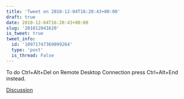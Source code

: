```yaml
---
title: 'Tweet on 2010-12-04T16:20:43+00:00'
draft: true
date: 2010-12-04T16:20:43+00:00
slug: '201012041620'
is_tweet: true
tweet_info:
  id: '10971747369099264'
  type: 'post'
  is_thread: False
---
```




To do Ctrl+Alt+Del on Remote Desktop Connection press Ctrl+Alt+End instead.

[Discussion](https://x.com/sytelus/status/10971747369099264)
